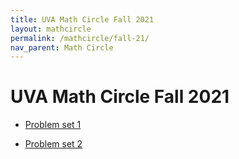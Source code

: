 ```yaml
---
title: UVA Math Circle Fall 2021
layout: mathcircle
permalink: /mathcircle/fall-21/
nav_parent: Math Circle
---
```


# UVA Math Circle Fall 2021

- [Problem set 1](https://uva.theopenscholar.com/files/slava-krushkal/files/problem_set_1.pdf)

- [Problem set 2](https://uva.theopenscholar.com/files/slava-krushkal/files/problem_set_2.pdf)